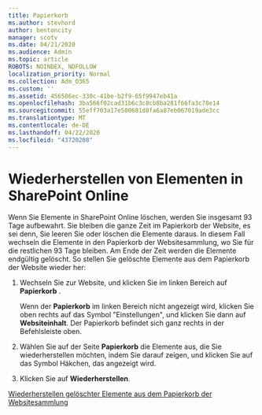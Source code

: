 ```yaml
---
title: Papierkorb
ms.author: stevhord
author: bentoncity
manager: scotv
ms.date: 04/21/2020
ms.audience: Admin
ms.topic: article
ROBOTS: NOINDEX, NOFOLLOW
localization_priority: Normal
ms.collection: Adm_O365
ms.custom: ''
ms.assetid: 456586ec-330c-41be-b2f9-65f9947eb41a
ms.openlocfilehash: 3ba566f02cad31b6c3c8cb8ba281f66fa3c78e14
ms.sourcegitcommit: 55eff703a17e500681d8fa6a87eb067019ade3cc
ms.translationtype: MT
ms.contentlocale: de-DE
ms.lasthandoff: 04/22/2020
ms.locfileid: "43720208"
---
```

# <a name="restore-items-in-sharepoint-online"></a>Wiederherstellen von Elementen in SharePoint Online

Wenn Sie Elemente in SharePoint Online löschen, werden Sie insgesamt 93 Tage aufbewahrt. Sie bleiben die ganze Zeit im Papierkorb der Website, es sei denn, Sie leeren Sie oder löschen die Elemente daraus. In diesem Fall wechseln die Elemente in den Papierkorb der Websitesammlung, wo Sie für die restlichen 93 Tage bleiben. Am Ende der Zeit werden die Elemente endgültig gelöscht. So stellen Sie gelöschte Elemente aus dem Papierkorb der Website wieder her:
  
1. Wechseln Sie zur Website, und klicken Sie im linken Bereich auf **Papierkorb** . 
    
    Wenn der **Papierkorb** im linken Bereich nicht angezeigt wird, klicken Sie oben rechts auf das Symbol "Einstellungen", und klicken Sie dann auf **Websiteinhalt**. Der Papierkorb befindet sich ganz rechts in der Befehlsleiste oben.
    
2. Wählen Sie auf der Seite **Papierkorb** die Elemente aus, die Sie wiederherstellen möchten, indem Sie darauf zeigen, und klicken Sie auf das Symbol Häkchen, das angezeigt wird. 
    
3. Klicken Sie auf **Wiederherstellen**.
    
[Wiederherstellen gelöschter Elemente aus dem Papierkorb der Websitesammlung](https://go.microsoft.com/fwlink/?linkid=866439)
  

